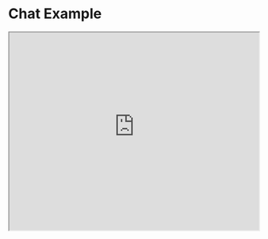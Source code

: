# Chat Example

<iframe src="http://chat-engine-examples.surge.sh/javascript/facebook-login.html" width="100%" height="400px"></iframe>

<script src="http://gist-it.appspot.com/github/pubnub/chat-engine-examples/blob/master/javascript/facebook-login.html?footer=0"></script>

